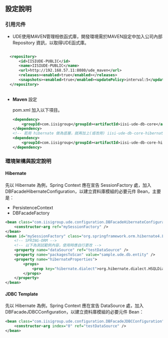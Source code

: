 ## 設定說明

### 引用元件

  * UDE使用MAVEN管理相依函式庫，開發環境需於MAVEN設定中加入公司內部 Repository 資訊，以取得UDE函式庫。

  ``` xml
 
    <repository>
        <id>IISIUDE-PUBLIC</id>
        <name>IISIUDE-PUBLIC</name>
        <url>http://192.168.57.11:8080/ude_maven</url>
        <releases><enabled>true</enabled></releases>
        <snapshots><enabled>true</enabled><updatePolicy>interval:5</updatePolicy></snapshots>
    </repository>
				
  ```

* **Maven** 設定
  
  pom.xml 加入以下項目。
  ``` xml
  <dependency>
      <groupId>com.iisigroup</groupId><artifactId>iisi-ude-db-core</artifactId>
  </dependency>
  <!-- 若用 hibernate 做為底層，就再加上(或改用) iisi-ude-db-core-hibernate -->
  <dependency>
      <groupId>com.iisigroup</groupId><artifactId>iisi-ude-db-core-hibernate</artifactId>
  </dependency>  
  ```

### 環境架構與設定說明

#### Hibernate

先以 Hibernate 為例，Spring Context 應在宣告 SessionFactory 處，加入 DBFacadeHibernateConfiguration，以建立資料庫模組的必要元件 Bean，主要是：

* PersistenceContext
* DBFacadeFactory

``` xml
<bean class="com.iisigroup.ude.configuration.DBFacadeHibernateConfiguration">
    <constructor-arg ref="mySessionFactory" />
</bean>
<bean id="mySessionFactory" class="org.springframework.orm.hibernate4.LocalSessionFactoryBean">
    <!-- SPRING-ORM -->
    <!-- 以下為測試範例內容，使用時應自行更改 -->    
    <property name="dataSource" ref="testDataSource" />
    <property name="packagesToScan" value="sample.ude.db.entity" />
    <property name="hibernateProperties">
        <props>
            <prop key="hibernate.dialect">org.hibernate.dialect.HSQLDialect</prop>
        </props>
    </property>
</bean>
```

#### JDBC Template

先以 Hibernate 為例，Spring Context 應在宣告 DataSource 處，加入 DBFacadeJDBCConfiguration，以建立資料庫模組的必要元件 Bean：

``` xml
<bean class="com.iisigroup.ude.configuration.DBFacadeJDBCConfiguration">
    <constructor-arg index="0" ref="testDataSource" />
</bean>
```




